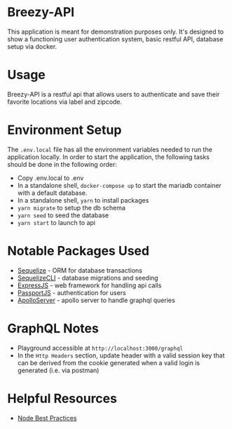 # Breezy-API

This application is meant for demonstration purposes only.  It's designed to show a functioning user authentication system, basic restful API, database setup via docker.

# Usage
Breezy-API is a restful api that allows users to authenticate and save their favorite locations via label and zipcode.

# Environment Setup
The `.env.local` file has all the environment variables needed to run the application locally.  In order to start the application, the following tasks should be done in the following order:

* Copy .env.local to .env
* In a standalone shell, `docker-compose up` to start the mariadb container with a default database.
* In a standalone shell, `yarn` to install packages
* `yarn migrate` to setup the db schema
* `yarn seed` to seed the database
* `yarn start` to launch to api

# Notable Packages Used
* [Sequelize](https://sequelize.org) - ORM for database transactions
* [SequelizeCLI](https://github.com/sequelize/cli) - database migrations and seeding
* [ExpressJS](https://expressjs.com) - web framework for handling api calls
* [PassportJS](http://www.passportjs.org/) - authentication for users
* [ApolloServer](https://www.apollographql.com/docs/apollo-server/) - apollo server to handle graphql queries

# GraphQL Notes
* Playground accessible at `http://localhost:3000/graphql`
* In the `Http Headers` section, update header with a valid session key that can be derived from the cookie generated when a valid login is generated (i.e. via postman)

# Helpful Resources
* [Node Best Practices](https://github.com/goldbergyoni/nodebestpractices)